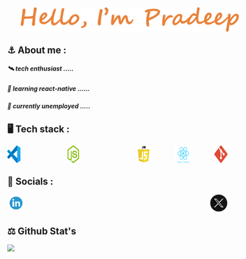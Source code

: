 <div align=center style="width:'100%'; display:flex;"><img style="margin-left: 30px" src = "./name.png" width="500px" ></div>


## ⚓ About me :
  #####        🛰️    tech enthusiast .....
  #####        🐜    learning react-native ......
  #####        🤞    currently unemployed  .....
## 🖥️ Tech stack :
<div style="display:flex; flex-direction:row; width:'250px'; justify-content:space-between"> <img src = "./vscode.png"width="30px"style="padding-right:'20px'">&nbsp;
  <img src = "./pngwing.com (1).png" width="30px" style="padding-right:20px">&nbsp;
  <img src = "./pngwing.com (2).png" width="40px">
  <img src = "./pngwing.com (3).png" width="40px">
  <img src = "./pngwing.com (4).png" width="30px">
  </div>

## 🔗 Socials :
<div style="display:flex; flex-direction:row; width:'250px'; justify-content:space-between"> 
  <a href="https://www.linkedin.com/in/pradeep-r-500229281"><img src = "./linkedin.png" width="40px"></a>
  <a href="https://x.com/R__Pradeep" ><img src = "./x_platform.png" width="40px"></a>
  </div>

## ⚖️ Github Stat's
<div style="display:flex; flex-direction:row; width:1000px;  justify-content:space-between"> 
 <img src="https://github-readme-stats.vercel.app/api?username=R-pradeep2005&show_icons=true&theme=dark"/>
 <img src="https://github-readme-stats.vercel.app/api/top-langs/?username=R-pradeep2005&theme=dark&layout=compact"/>
</div>
